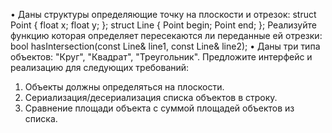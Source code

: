 • Даны структуры определяющие точку на плоскости и отрезок:
struct Point {
 float x;
 float y;
};
struct Line
{
 Point begin;
 Point end;
};
Реализуйте функцию которая определяет пересекаются ли переданные ей отрезки:
bool hasIntersection(const Line& line1, const Line& line2);
• Даны три типа объектов: "Круг", "Квадрат", "Треугольник". Предложите интерфейс и 
реализацию для следующих требований:
1. Объекты должны определяться на плоскости.
2. Сериализация/десериализация списка объектов в строку.
3. Сравнение площади объекта с суммой площадей объектов из списка.
